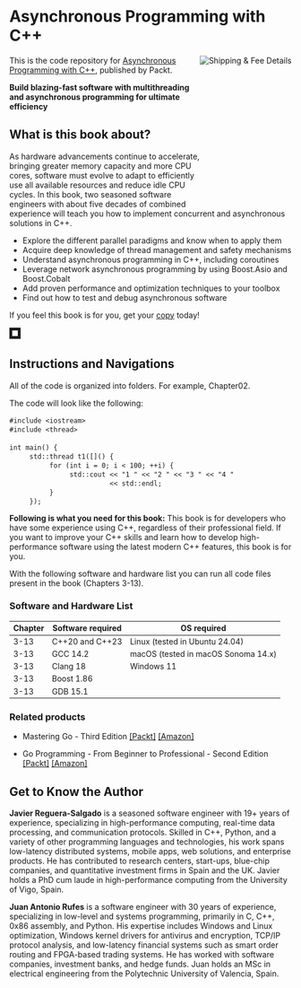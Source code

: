 # Asynchronous Programming with C++

<a href="https://www.packtpub.com/en-in/product/asynchronous-programming-with-c-9781835884256"><img src="https://content.packt.com/_/image/original/B22219/cover_image.jpg" alt="Shipping & Fee Details" height="256px" align="right"></a>

This is the code repository for [Asynchronous Programming with C++](https://www.packtpub.com/en-in/product/asynchronous-programming-with-c-9781835884256), published by Packt.

**Build blazing-fast software with multithreading and asynchronous programming for ultimate efficiency**

## What is this book about?
As hardware advancements continue to accelerate, bringing greater memory capacity and more CPU cores, software must evolve to adapt to efficiently use all available resources and reduce idle CPU cycles. 
In this book, two seasoned software engineers with about five decades of combined experience will teach you how to implement concurrent and asynchronous solutions in C++.

* Explore the different parallel paradigms and know when to apply them
* Acquire deep knowledge of thread management and safety mechanisms
* Understand asynchronous programming in C++, including coroutines
* Leverage network asynchronous programming by using Boost.Asio and Boost.Cobalt
* Add proven performance and optimization techniques to your toolbox
* Find out how to test and debug asynchronous software

If you feel this book is for you, get your [copy](https://www.amazon.com/Asynchronous-Programming-blazing-fast-multithreading-asynchronous/dp/1835884245/) today!

<a href="https://www.packtpub.com/?utm_source=github&utm_medium=banner&utm_campaign=GitHubBanner"><img src="https://raw.githubusercontent.com/PacktPublishing/GitHub/master/GitHub.png" 
alt="https://www.packtpub.com/" border="5" /></a>

## Instructions and Navigations
All of the code is organized into folders. For example, Chapter02.

The code will look like the following:
```
#include <iostream>
#include <thread>

int main() {
     std::thread t1([]() {
          for (int i = 0; i < 100; ++i) {
               std::cout << "1 " << "2 " << "3 " << "4 "
                         << std::endl;
          }
     });
```
**Following is what you need for this book:**
This book is for developers who have some experience using C++, regardless of their professional field. If you want to improve your C++ skills and learn how to develop high-performance software using the latest modern C++ features, this book is for you.

With the following software and hardware list you can run all code files present in the book (Chapters 3-13).

### Software and Hardware List

| Chapter  | Software required                   | OS required                        |
| -------- | ------------------------------------| -----------------------------------|
| 3-13| C++20 and C++23| Linux (tested in Ubuntu 24.04)|
| 3-13| GCC 14.2| macOS (tested in macOS Sonoma 14.x)|
| 3-13| Clang 18| Windows 11|
| 3-13| Boost 1.86|   |
| 3-13| GDB 15.1|     |
### Related products
* Mastering Go - Third Edition [[Packt]](https://www.packtpub.com/en-in/product/mastering-go-third-edition-9781801073011) [[Amazon]](https://www.amazon.in/dp/1801079315)

* Go Programming - From Beginner to Professional - Second Edition [[Packt]](https://www.packtpub.com/en-in/product/go-programming-from-beginner-to-professional-9781803246307) [[Amazon]]()

## Get to Know the Author
**Javier Reguera-Salgado** is a seasoned software engineer with 19+ years of experience, specializing in high-performance computing, real-time data processing, and communication protocols.
Skilled in C++, Python, and a variety of other programming languages and technologies, his work spans low-latency distributed systems, mobile apps, web solutions, and enterprise products. He has contributed to research centers, start-ups, blue-chip companies, and quantitative investment firms in Spain and the UK.
Javier holds a PhD cum laude in high-performance computing from the University of Vigo, Spain.

**Juan Antonio Rufes** is a software engineer with 30 years of experience, specializing in low-level and systems programming, primarily in C, C++, 0x86 assembly, and Python.
His expertise includes Windows and Linux optimization, Windows kernel drivers for antivirus and encryption, TCP/IP protocol analysis, and low-latency financial systems such as smart order routing and FPGA-based trading systems. He has worked with software companies, investment banks, and hedge funds.
Juan holds an MSc in electrical engineering from the Polytechnic University of Valencia, Spain.


